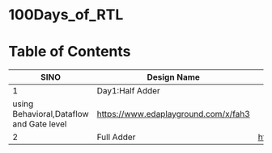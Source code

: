 # 100Days_of_RTL


# Table of Contents

SINO | Design Name | EDAPlayground Link
---| --- | ---
1 | Day1:Half Adder 
using Behavioral,Dataflow and Gate level| https://www.edaplayground.com/x/fah3
2 | Full Adder | https://www.edaplayground.com/x/fah3
